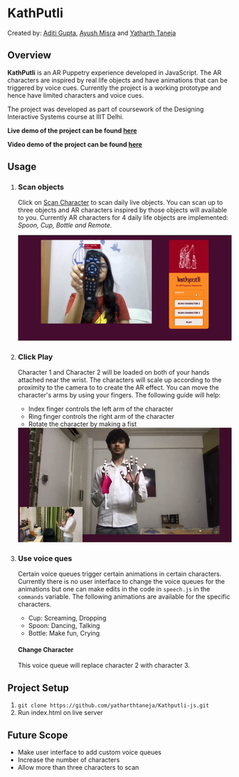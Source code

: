 # KathPutli

Created by: [Aditi Gupta](https://github.com/itida99), [Ayush Misra](https://github.com/Ayush-0801) and [Yatharth Taneja](https://github.com/yatharthtaneja)

## Overview

**KathPutli** is an AR Puppetry experience developed in JavaScript. The AR characters are inspired by real life objects and have animations that can be triggered by voice cues. Currently the project is a working prototype and hence have limited characters and voice cues.

The project was developed as part of coursework of the Designing Interactive Systems course at IIIT Delhi.

**Live demo of the project can be found [here](https://yatharthtaneja.github.io/Kathputli-js/)** 

**Video demo of the project can be found [here](https://youtu.be/244WTQ-TyfM)**

## Usage

1. ### Scan objects

   Click on <u>Scan Character</u> to scan daily live objects. You can scan up to three objects and AR characters inspired by those objects will available to you. Currently AR characters for  4 daily life objects are implemented: *Spoon, Cup, Bottle and Remote.*

   <img src = "img/Kathputli _ An AR Puppetry Experience 0-41 screenshot.png">

2. ### Click Play

   Character 1 and Character 2 will be loaded on both of your hands attached near the wrist. The characters will scale up according to the proximity to the camera to to create the AR effect. You can move the character's arms by using your fingers. The following guide will help:

   - Index finger controls the left arm of the character
   - Ring finger controls the right arm of the character
   - Rotate the character by making a fist

   <img src = "img/Kathputli _ An AR Puppetry Experience 2-38 screenshot.png">

3. ### Use voice ques

   Certain voice queues trigger certain animations in certain characters. Currently there is no user interface to change the voice queues for the animations but one can make edits in the code in `speech.js` in the `commands` variable.  The following animations are available for the specific characters. 

   - Cup: Screaming, Dropping
   - Spoon: Dancing, Talking
   - Bottle: Make fun, Crying

   #### Change Character

   This voice queue will replace character 2 with character 3.

## Project Setup

1. `git clone https://github.com/yatharthtaneja/Kathputli-js.git`
2. Run index.html on live server

## Future Scope

- Make user interface to add custom voice queues
- Increase the number of characters
- Allow more than three characters to scan
